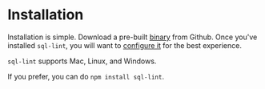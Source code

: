 # Installation

Installation is simple. Download a pre-built
[binary](https://github.com/joereynolds/sql-lint/releases) from Github. Once
you've installed `sql-lint`, you will want to [configure it](./configuration.md) for the best
experience.

`sql-lint` supports Mac, Linux, and Windows.

If you prefer, you can do `npm install sql-lint`.
